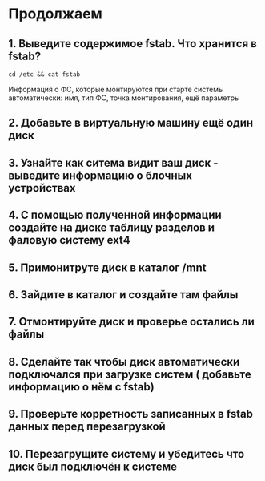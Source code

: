 # Продолжаем

## 1. Выведите содержимое fstab. Что хранится в fstab?
```
cd /etc && cat fstab
```  
Информация о ФС, которые монтируются при старте системы автоматически: имя, тип ФС, точка монтирования, ещё параметры
## 2. Добавьте в виртуальную машину ещё один диск
## 3. Узнайте как ситема видит ваш диск - выведите информацию о блочных устройствах
## 4. С помощью полученной информации создайте на диске таблицу разделов и фаловую систему ext4
## 5. Примонитруте диск в каталог /mnt
## 6. Зайдите в каталог и создайте там файлы
## 7. Отмонтируйте диск и проверье остались ли файлы
## 8. Сделайте так чтобы диск автоматически подключался при загрузке систем ( добавьте информацию о нём с fstab)
## 9. Проверьте корретность записанных в fstab данных перед перезагрузкой
## 10. Перезагрущите систему и убедитесь что диск был подключён к системе
